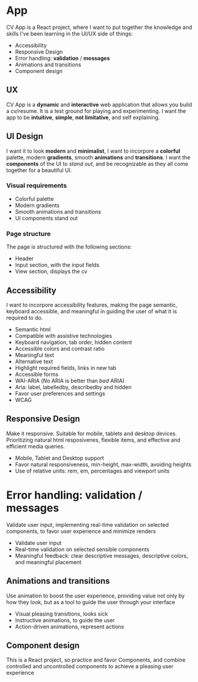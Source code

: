 # App

CV App is a React project, where I want to put together the knowledge and skills I've been learning in the UI/UX side of things:

- Accessibility
- Responsive Design
- Error handling: **validation** / **messages**
- Animations and transitions
- Component design

## UX

CV App is a **dynamic** and **interactive** web application that allows you build a cv/resume. It is a test ground for playing and experimenting. I want the app to be **intuitive**, **simple**, **not limitative**, and self explaining.

## UI Design

I want it to look **modern** and **minimalist**, I want to incorpore a **colorful** palette, modern **gradients**, smooth **animations** and **transitions**. I want the **components** of the UI to _stand out_, and be recognizable as they all come together for a beautiful UI.

### Visual requirements

- Colorful palette
- Modern gradients
- Smooth animations and transitions
- UI components stand out

### Page structure

The page is structured with the following sections:

- Header
- Input section, with the input fields
- View section, displays the cv

## Accessibility

I want to incorpore accessibility features, making the page semantic, keyboard accessible, and meaningful in guiding the user of what it is required to do.

- Semantic html
- Compatible with assistive technologies
- Keyboard navigation, tab order, hidden content
- Accessible colors and contrast ratio
- Meaningful text
- Alternative text
- Highlight required fields, links in new tab
- Accessible forms
- WAI-ARIA (_No_ ARIA is better than _bad_ ARIA)
- Aria: label, labelledby, describedby and hidden
- Favor user preferences and settings
- WCAG

## Responsive Design

Make it responsive. Suitable for mobile, tablets and desktop devices. Prioritizing natural html resposivenes, flexible items, and effective and efficient media queries.

- Mobile, Tablet and Desktop support
- Favor natural responsiveness, min-height, max-width, avoiding heights
- Use of relative units: rem, em, percentages and viewport units

# Error handling: validation / messages

Validate user input, implementing real-time validation on selected components, to favor user experience and minimize renders

- Validate user input
- Real-time validation on selected sensible components
- Meaningful feedback: clear descriptive messages, descriptive colors, and meaningful placement

## Animations and transitions

Use animation to boost the user experience, providing value not only by how they look, but as a tool to guide the user through your interface

- Visual pleasing transitions, looks sick
- Instructive animations, to guide the user
- Action-driven animations, represent actions

## Component design

This is a React project, so practice and favor Components, and combine controlled and uncontrolled components to achieve a pleasing user experience
